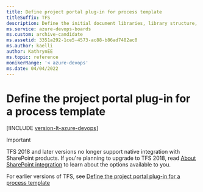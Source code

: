 ```yaml
---
title: Define project portal plug-in for process template
titleSuffix: TFS
description: Define the initial document libraries, library structure, and documents of a project's SharePoint portal for Team Foundation Server 
ms.service: azure-devops-boards
ms.custom: archive-candidate
ms.assetid: 3351a292-1ce5-4573-ac88-b86ad7482ac0
ms.author: kaelli
author: KathrynEE
ms.topic: reference
monikerRange: '< azure-devops' 
ms.date: 04/04/2022
---
```



# Define the project portal plug-in for a process template

[!INCLUDE [version-lt-azure-devops](../../includes/version-lt-azure-devops.md)]

> [!IMPORTANT]   
> TFS 2018 and later versions no longer support native integration with SharePoint products. If you're planning to upgrade to TFS 2018, read [About SharePoint integration](/previous-versions/azure/devops/report/sharepoint-dashboards/about-sharepoint-integration) to learn about the options available to you.

For earlier versions of TFS, see [Define the project portal plug-in for a process template](/previous-versions/azure/devops/reference/process-templates/define-project-portal-plug-in)
  